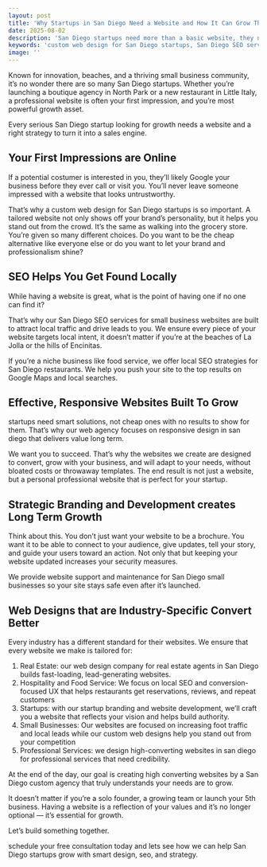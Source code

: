```yaml
---
layout: post
title: 'Why Startups in San Diego Need a Website and How It Can Grow Their Business'
date: 2025-08-02
description: 'San Diego startups need more than a basic website, they need a growth engine. Discover how custom web designs, SEO, and branding can boost your local visibility and convert leads into loyal customers.'
keywords: 'custom web design for San Diego startups, San Diego SEO services for small business websites, affordable web agency responsive design San Diego, local SEO strategies for San Diego restaurants, web design company for real estate agents San Diego, startup branding and website development San Diego, small business website support and maintenance SD, high converting websites San Diego custom agency, San Diego small business website design, website development for startups San Diego, local SEO for San Diego startups, San Diego web design for small businesses, responsive websites for startups San Diego'
image: ''
---
```



Known for innovation, beaches, and a thriving small business community, it’s no wonder there are so many San Diego startups. Whether you’re launching a boutique agency in North Park or a new restaurant in Little Italy, a professional website is often your first impression, and you’re most powerful growth asset.

Every serious San Diego startup looking for growth needs a website and a right strategy to turn it into a sales engine.

## Your First Impressions are Online

If a potential costumer is interested in you, they’ll likely Google your business before they ever call or visit you. You’ll never leave someone impressed with a website that looks untrustworthy.

That’s why a custom web design for San Diego startups is so important. A tailored website not only shows off your brand’s personality, but it helps you stand out from the crowd. It’s the same as walking into the grocery store. You’re given so many different choices. Do you want to be the cheap alternative like everyone else or do you want to let your brand and professionalism shine?

## SEO Helps You Get Found Locally

While having a website is great, what is the point of having one if no one can find it?

That’s why our San Diego SEO services for small business websites are built to attract local traffic and drive leads to you. We ensure every piece of your website targets local intent, it doesn’t matter if you’re at the beaches of La Jolla or the hills of Encinitas.

If you’re a niche business like food service, we offer local SEO strategies for San Diego restaurants. We help you push your site to the top results on Google Maps and local searches.

## Effective, Responsive Websites Built To Grow

startups need smart solutions, not cheap ones with no results to show for them. That’s why our web agency focuses on responsive design in san diego that delivers value long term.

We want you to succeed. That’s why the websites we create are designed to convert, grow with your business, and will adapt to your needs, without bloated costs or throwaway templates. The end result is not just a website, but a personal professional website that is perfect for your startup.

## Strategic Branding and Development creates Long Term Growth

Think about this. You don’t just want your website to be a brochure. You want it to be able to connect to your audience, give updates, tell your story, and guide your users toward an action. Not only that but keeping your website updated increases your security measures.

We provide website support and maintenance for San Diego small businesses so your site stays safe even after it’s launched.

## Web Designs that are Industry-Specific Convert Better

Every industry has a different standard for their websites. We ensure that every website we make is tailored for:

1. Real Estate: our web design company for real estate agents in San Diego builds fast-loading, lead-generating websites.
2. Hospitality and Food Service: We focus on local SEO and conversion-focused UX that helps restaurants get reservations, reviews, and repeat customers
3. Startups: with our startup branding and website development, we’ll craft you a website that reflects your vision and helps build authority.
4. Small Businesses: Our websites are focused on increasing foot traffic and local leads while our custom web designs help you stand out from your competition
5. Professional Services: we design high-converting websites in san diego for professional services that need credibility.

At the end of the day, our goal is creating high converting websites by a San Diego custom agency that truly understands your needs are to grow.

It doesn’t matter if you’re a solo founder, a growing team or launch your 5th business. Having a website is a reflection of your values and it’s no longer optional — it’s essential for growth.

Let’s build something together.

schedule your free consultation today and lets see how we can help San Diego startups grow with smart design, seo, and strategy.
